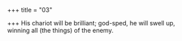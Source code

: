 +++
title = "03"

+++
His chariot will be brilliant; god-sped, he will swell up,  
winning all (the things) of the enemy.  